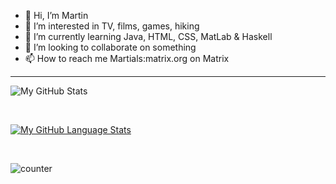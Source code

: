 - 👋 Hi, I’m Martin
- 👀 I’m interested in TV, films, games, hiking
- 🌱 I’m currently learning Java, HTML, CSS, MatLab & Haskell
- 💞️ I’m looking to collaborate on something
- 📫 How to reach me Martials:matrix.org on Matrix

---

![My GitHub Stats](https://github-readme-stats.vercel.app/api/?username=zaidajani)

<br>

[![My GitHub Language Stats](https://github-readme-stats.vercel.app/api/top-langs/?username=zaidajani)]()

<br>

![counter](https://engv9lixq2f3rpd.m.pipedream.net)
